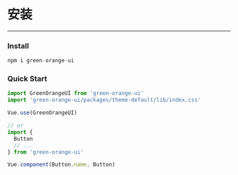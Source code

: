 # 安装

---

### Install

```js
npm i green-orange-ui
```

### Quick Start

```js
import GreenOrangeUI from 'green-orange-ui'
import 'green-orange-ui/packages/theme-default/lib/index.css'

Vue.use(GreenOrangeUI)

// or
import {
  Button
  // ...
} from 'green-orange-ui'

Vue.component(Button.name, Button)
```
